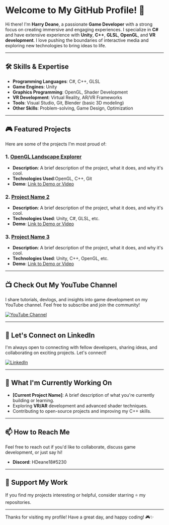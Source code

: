 # Welcome to My GitHub Profile! 👋

Hi there! I'm **Harry Deane**, a passionate **Game Developer** with a strong focus on creating immersive and engaging experiences. I specialize in **C#** and have extensive experience with **Unity**, **C++**, **GLSL**, **OpenGL**, and **VR development**. I love pushing the boundaries of interactive media and exploring new technologies to bring ideas to life.

---

## 🛠️ Skills & Expertise

- **Programming Languages**: C#, C++, GLSL
- **Game Engines**: Unity
- **Graphics Programming**: OpenGL, Shader Development
- **VR Development**: Virtual Reality, AR/VR Frameworks
- **Tools**: Visual Studio, Git, Blender (basic 3D modeling)
- **Other Skills**: Problem-solving, Game Design, Optimization

---

## 🎮 Featured Projects

Here are some of the projects I'm most proud of:

### 1. **[OpenGL Landscape Explorer](https://github.com/harryDeane/COMP3016-Coursework2)**
   - **Description**: A brief description of the project, what it does, and why it's cool.
   - **Technologies Used**:OpenGL, C++, Git
   - **Demo**: [Link to Demo or Video](https://youtu.be/q4-YN3lhoqs)

### 2. **[Project Name 2](link-to-repo-or-demo)**
   - **Description**: A brief description of the project, what it does, and why it's cool.
   - **Technologies Used**: Unity, C#, GLSL, etc.
   - **Demo**: [Link to Demo or Video](#)

### 3. **[Project Name 3](link-to-repo-or-demo)**
   - **Description**: A brief description of the project, what it does, and why it's cool.
   - **Technologies Used**: Unity, C++, OpenGL, etc.
   - **Demo**: [Link to Demo or Video](#)

---

## 📺 Check Out My YouTube Channel

I share tutorials, devlogs, and insights into game development on my YouTube channel. Feel free to subscribe and join the community!

[![YouTube Channel](https://img.shields.io/badge/YouTube-FF0000?style=for-the-badge&logo=youtube&logoColor=white)](https://www.youtube.com/channel/UCfL6VJ8w6ApYbjlSaEmcZwQ)

---

## 💼 Let's Connect on LinkedIn

I'm always open to connecting with fellow developers, sharing ideas, and collaborating on exciting projects. Let's connect!

[![LinkedIn](https://img.shields.io/badge/LinkedIn-0077B5?style=for-the-badge&logo=linkedin&logoColor=white)](https://www.linkedin.com/in/harry-deane-974a24307/)

---

## 🚀 What I'm Currently Working On

- **[Current Project Name]**: A brief description of what you're currently building or learning.
- Exploring **VR/AR** development and advanced shader techniques.
- Contributing to open-source projects and improving my C++ skills.

---

## 📫 How to Reach Me

Feel free to reach out if you'd like to collaborate, discuss game development, or just say hi!

- **Discord**: HDeane18#5230

---

## 🌟 Support My Work

If you find my projects interesting or helpful, consider starring ⭐ my repositories.

---

Thanks for visiting my profile! Have a great day, and happy coding! 🎮✨
